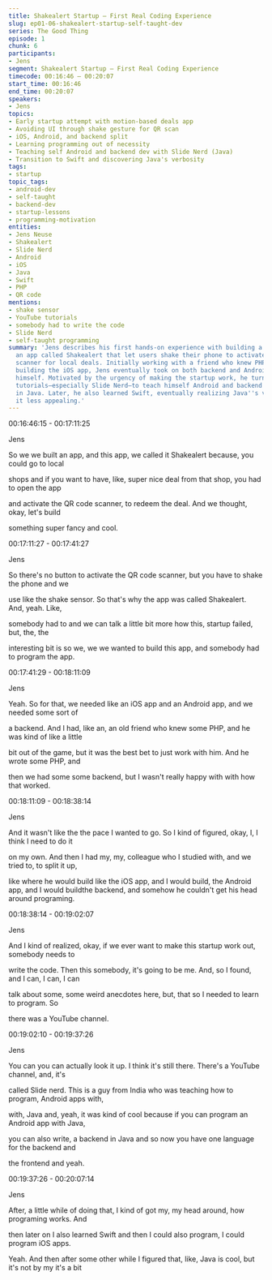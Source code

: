 ```yaml
---
title: Shakealert Startup — First Real Coding Experience
slug: ep01-06-shakealert-startup-self-taught-dev
series: The Good Thing
episode: 1
chunk: 6
participants:
- Jens
segment: Shakealert Startup — First Real Coding Experience
timecode: 00:16:46 – 00:20:07
start_time: 00:16:46
end_time: 00:20:07
speakers:
- Jens
topics:
- Early startup attempt with motion-based deals app
- Avoiding UI through shake gesture for QR scan
- iOS, Android, and backend split
- Learning programming out of necessity
- Teaching self Android and backend dev with Slide Nerd (Java)
- Transition to Swift and discovering Java's verbosity
tags:
- startup
topic_tags:
- android-dev
- self-taught
- backend-dev
- startup-lessons
- programming-motivation
entities:
- Jens Neuse
- Shakealert
- Slide Nerd
- Android
- iOS
- Java
- Swift
- PHP
- QR code
mentions:
- shake sensor
- YouTube tutorials
- somebody had to write the code
- Slide Nerd
- self-taught programming
summary: 'Jens describes his first hands-on experience with building a real product:
  an app called Shakealert that let users shake their phone to activate a QR code
  scanner for local deals. Initially working with a friend who knew PHP and a classmate
  building the iOS app, Jens eventually took on both backend and Android development
  himself. Motivated by the urgency of making the startup work, he turned to YouTube
  tutorials—especially Slide Nerd—to teach himself Android and backend programming
  in Java. Later, he also learned Swift, eventually realizing Java''s verbosity made
  it less appealing.'
---
```

00:16:46:15 - 00:17:11:25

Jens

So we we built an app, and this app, we called it Shakealert because, you could go to local

shops and if you want to have, like, super nice deal from that shop, you had to open the app

and activate the QR code scanner, to redeem the deal. And we thought, okay, let's build

something super fancy and cool.

00:17:11:27 - 00:17:41:27

Jens

So there's no button to activate the QR code scanner, but you have to shake the phone and we

use like the shake sensor. So that's why the app was called Shakealert. And, yeah. Like,

somebody had to and we can talk a little bit more how this, startup failed, but, the, the

interesting bit is so we, we we wanted to build this app, and somebody had to program the app.

00:17:41:29 - 00:18:11:09

Jens

Yeah. So for that, we needed like an iOS app and an Android app, and we needed some sort of

a backend. And I had, like an, an old friend who knew some PHP, and he was kind of like a little

bit out of the game, but it was the best bet to just work with him. And he wrote some PHP, and

then we had some some backend, but I wasn't really happy with with how that worked.

00:18:11:09 - 00:18:38:14

Jens

And it wasn't like the the pace I wanted to go. So I kind of figured, okay, I, I think I need to do it

on my own. And then I had my, my, colleague who I studied with, and we tried to, to split it up,

like where he would build like the iOS app, and I would build, the Android app, and I would buildthe backend, and somehow he couldn't get his head around programing.

00:18:38:14 - 00:19:02:07

Jens

And I kind of realized, okay, if we ever want to make this startup work out, somebody needs to

write the code. Then this somebody, it's going to be me. And, so I found, and I can, I can, I can

talk about some, some weird anecdotes here, but, that so I needed to learn to program. So

there was a YouTube channel.

00:19:02:10 - 00:19:37:26

Jens

You can you can actually look it up. I think it's still there. There's a YouTube channel, and, it's

called Slide nerd. This is a guy from India who was teaching how to program, Android apps with,

with, Java and, yeah, it was kind of cool because if you can program an Android app with Java,

you can also write, a backend in Java and so now you have one language for the backend and

the frontend and yeah.

00:19:37:26 - 00:20:07:14

Jens

After, a little while of doing that, I kind of got my, my head around, how programing works. And

then later on I also learned Swift and then I could also program, I could program iOS apps.

Yeah. And then after some other while I figured that, like, Java is cool, but it's not by my it's a bit

